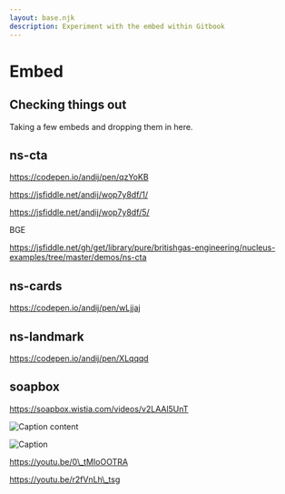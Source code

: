 ```yaml
---
layout: base.njk
description: Experiment with the embed within Gitbook
---
```


# Embed

## Checking things out

Taking a few embeds and dropping them in here.

## ns-cta

https://codepen.io/andij/pen/qzYoKB

https://jsfiddle.net/andij/wop7y8df/1/

https://jsfiddle.net/andij/wop7y8df/5/

BGE

https://jsfiddle.net/gh/get/library/pure/britishgas-engineering/nucleus-examples/tree/master/demos/ns-cta

## ns-cards

https://codepen.io/andij/pen/wLjjaj

## ns-landmark

https://codepen.io/andij/pen/XLqqqd

## soapbox

https://soapbox.wistia.com/videos/v2LAAl5UnT

![Caption content](https://andijcdn.sirv.com/nds/testcard-16x9.png?w=320)

![Caption](https://andijcdn.sirv.com/nds/testcard-16x9.png?w=320)

https://youtu.be/0\_tMIoOOTRA

https://youtu.be/r2fVnLh\_tsg

